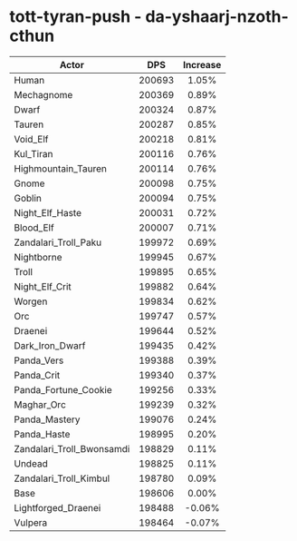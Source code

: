 # tott-tyran-push - da-yshaarj-nzoth-cthun
| Actor | DPS | Increase |
|---|:---:|:---:|
|Human|200693|1.05%|
|Mechagnome|200369|0.89%|
|Dwarf|200324|0.87%|
|Tauren|200287|0.85%|
|Void_Elf|200218|0.81%|
|Kul_Tiran|200116|0.76%|
|Highmountain_Tauren|200114|0.76%|
|Gnome|200098|0.75%|
|Goblin|200094|0.75%|
|Night_Elf_Haste|200031|0.72%|
|Blood_Elf|200007|0.71%|
|Zandalari_Troll_Paku|199972|0.69%|
|Nightborne|199945|0.67%|
|Troll|199895|0.65%|
|Night_Elf_Crit|199882|0.64%|
|Worgen|199834|0.62%|
|Orc|199747|0.57%|
|Draenei|199644|0.52%|
|Dark_Iron_Dwarf|199435|0.42%|
|Panda_Vers|199388|0.39%|
|Panda_Crit|199340|0.37%|
|Panda_Fortune_Cookie|199256|0.33%|
|Maghar_Orc|199239|0.32%|
|Panda_Mastery|199076|0.24%|
|Panda_Haste|198995|0.20%|
|Zandalari_Troll_Bwonsamdi|198829|0.11%|
|Undead|198825|0.11%|
|Zandalari_Troll_Kimbul|198780|0.09%|
|Base|198606|0.00%|
|Lightforged_Draenei|198488|-0.06%|
|Vulpera|198464|-0.07%|
